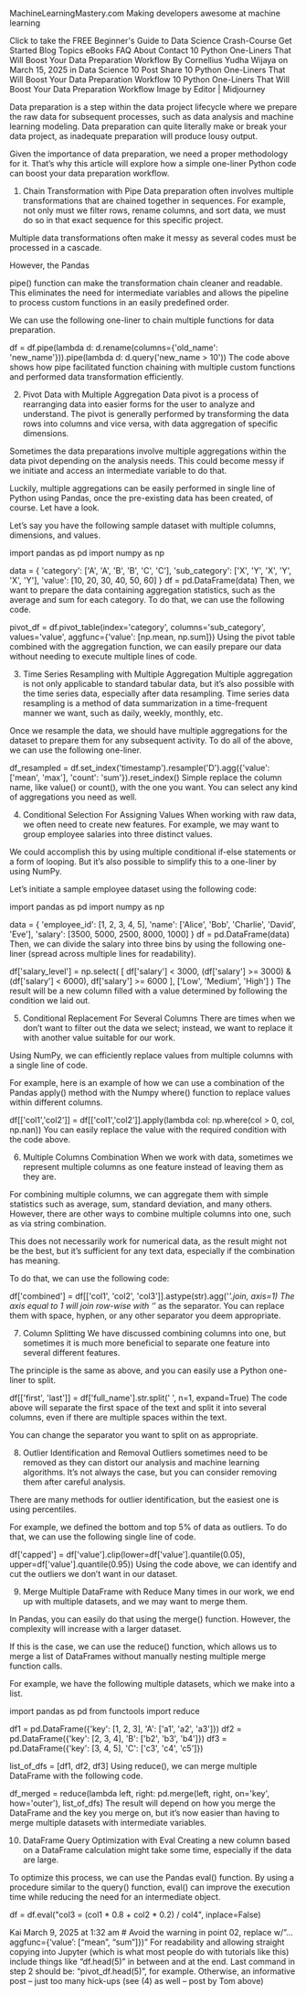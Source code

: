 MachineLearningMastery.com
Making developers awesome at machine learning

Click to take the FREE Beginner's Guide to Data Science Crash-Course
Get Started
Blog
Topics
eBooks
FAQ
About
Contact
10 Python One-Liners That Will Boost Your Data Preparation Workflow
By Cornellius Yudha Wijaya on March 15, 2025 in Data Science 10
 Post Share
10 Python One-Liners That Will Boost Your Data Preparation Workflow
10 Python One-Liners That Will Boost Your Data Preparation Workflow
Image by Editor | Midjourney

Data preparation is a step within the data project lifecycle where we prepare the raw data for subsequent processes, such as data analysis and machine learning modeling. Data preparation can quite literally make or break your data project, as inadequate preparation will produce lousy output.

Given the importance of data preparation, we need a proper methodology for it. That’s why this article will explore how a simple one-liner Python code can boost your data preparation workflow.

1. Chain Transformation with Pipe
Data preparation often involves multiple transformations that are chained together in sequences. For example, not only must we filter rows, rename columns, and sort data, we must do so in that exact sequence for this specific project.

Multiple data transformations often make it messy as several codes must be processed in a cascade.

However, the Pandas

pipe()
function can make the transformation chain cleaner and readable. This eliminates the need for intermediate variables and allows the pipeline to process custom functions in an easily predefined order.

We can use the following one-liner to chain multiple functions for data preparation.

df = df.pipe(lambda d: d.rename(columns={'old_name': 'new_name'})).pipe(lambda d: d.query('new_name > 10'))
The code above shows how pipe facilitated function chaining with multiple custom functions and performed data transformation efficiently.

2. Pivot Data with Multiple Aggregation
Data pivot is a process of rearranging data into easier forms for the user to analyze and understand. The pivot is generally performed by transforming the data rows into columns and vice versa, with data aggregation of specific dimensions.

Sometimes the data preparations involve multiple aggregations within the data pivot depending on the analysis needs. This could become messy if we initiate and access an intermediate variable to do that.

Luckily, multiple aggregations can be easily performed in single line of Python using Pandas, once the pre-existing data has been created, of course. Let have a look.

Let’s say you have the following sample dataset with multiple columns, dimensions, and values.

import pandas as pd
import numpy as np
 
data = {
    'category': ['A', 'A', 'B', 'B', 'C', 'C'],
    'sub_category': ['X', 'Y', 'X', 'Y', 'X', 'Y'],
    'value': [10, 20, 30, 40, 50, 60]
}
df = pd.DataFrame(data)
Then, we want to prepare the data containing aggregation statistics, such as the average and sum for each category. To do that, we can use the following code.

pivot_df = df.pivot_table(index='category', columns='sub_category', values='value', aggfunc={'value': [np.mean, np.sum]})
Using the pivot table combined with the aggregation function, we can easily prepare our data without needing to execute multiple lines of code.

3. Time Series Resampling with Multiple Aggregation
Multiple aggregation is not only applicable to standard tabular data, but it’s also possible with the time series data, especially after data resampling. Time series data resampling is a method of data summarization in a time-frequent manner we want, such as daily, weekly, monthly, etc.

Once we resample the data, we should have multiple aggregations for the dataset to prepare them for any subsequent activity. To do all of the above, we can use the following one-liner.

df_resampled = df.set_index('timestamp').resample('D').agg({'value': ['mean', 'max'], 'count': 'sum'}).reset_index()
Simple replace the column name, like value() or count(), with the one you want. You can select any kind of aggregations you need as well.

4. Conditional Selection For Assigning Values
When working with raw data, we often need to create new features. For example, we may want to group employee salaries into three distinct values.

We could accomplish this by using multiple conditional if-else statements or a form of looping. But it’s also possible to simplify this to a one-liner by using NumPy.

Let’s initiate a sample employee dataset using the following code:

import pandas as pd
import numpy as np
 
data = {
    'employee_id': [1, 2, 3, 4, 5],
    'name': ['Alice', 'Bob', 'Charlie', 'David', 'Eve'],
    'salary': [3500, 5000, 2500, 8000, 1000]
}
df = pd.DataFrame(data)
Then, we can divide the salary into three bins by using the following one-liner (spread across multiple lines for readability).

df['salary_level'] = np.select(
    [
        df['salary'] < 3000,
        (df['salary'] >= 3000) & (df['salary'] < 6000),
        df['salary'] >= 6000
    ],
    ['Low', 'Medium', 'High']
)
The result will be a new column filled with a value determined by following the condition we laid out.

5. Conditional Replacement For Several Columns
There are times when we don’t want to filter out the data we select; instead, we want to replace it with another value suitable for our work.

Using NumPy, we can efficiently replace values from multiple columns with a single line of code.

For example, here is an example of how we can use a combination of the Pandas apply() method with the Numpy where() function to replace values within different columns.

df[['col1','col2']] = df[['col1','col2']].apply(lambda col: np.where(col > 0, col, np.nan))
You can easily replace the value with the required condition with the code above.

6. Multiple Columns Combination
When we work with data, sometimes we represent multiple columns as one feature instead of leaving them as they are.

For combining multiple columns, we can aggregate them with simple statistics such as average, sum, standard deviation, and many others. However, there are other ways to combine multiple columns into one, such as via string combination.

This does not necessarily work for numerical data, as the result might not be the best, but it’s sufficient for any text data, especially if the combination has meaning.

To do that, we can use the following code:

df['combined'] = df[['col1', 'col2', 'col3']].astype(str).agg('_'.join, axis=1)
The axis equal to 1 will join row-wise with ‘_’ as the separator. You can replace them with space, hyphen, or any other separator you deem appropriate.

7. Column Splitting
We have discussed combining columns into one, but sometimes it is much more beneficial to separate one feature into several different features.

The principle is the same as above, and you can easily use a Python one-liner to split.

df[['first', 'last']] = df['full_name'].str.split(' ', n=1, expand=True)
The code above will separate the first space of the text and split it into several columns, even if there are multiple spaces within the text.

You can change the separator you want to split on as appropriate.

8. Outlier Identification and Removal
Outliers sometimes need to be removed as they can distort our analysis and machine learning algorithms. It’s not always the case, but you can consider removing them after careful analysis.

There are many methods for outlier identification, but the easiest one is using percentiles.

For example, we defined the bottom and top 5% of data as outliers. To do that, we can use the following single line of code.

df['capped'] = df['value'].clip(lower=df['value'].quantile(0.05), upper=df['value'].quantile(0.95))
Using the code above, we can identify and cut the outliers we don’t want in our dataset.

9. Merge Multiple DataFrame with Reduce
Many times in our work, we end up with multiple datasets, and we may want to merge them.

In Pandas, you can easily do that using the merge() function. However, the complexity will increase with a larger dataset.

If this is the case, we can use the reduce() function, which allows us to merge a list of DataFrames without manually nesting multiple merge function calls.

For example, we have the following multiple datasets, which we make into a list.

import pandas as pd
from functools import reduce
 
df1 = pd.DataFrame({'key': [1, 2, 3], 'A': ['a1', 'a2', 'a3']})
df2 = pd.DataFrame({'key': [2, 3, 4], 'B': ['b2', 'b3', 'b4']})
df3 = pd.DataFrame({'key': [3, 4, 5], 'C': ['c3', 'c4', 'c5']})
 
list_of_dfs = [df1, df2, df3]
Using reduce(), we can merge multiple DataFrame with the following code.

df_merged = reduce(lambda left, right: pd.merge(left, right, on='key', how='outer'), list_of_dfs)
The result will depend on how you merge the DataFrame and the key you merge on, but it’s now easier than having to merge multiple datasets with intermediate variables.

10. DataFrame Query Optimization with Eval
Creating a new column based on a DataFrame calculation might take some time, especially if the data are large.

To optimize this process, we can use the Pandas eval() function. By using a procedure similar to the query() function, eval() can improve the execution time while reducing the need for an intermediate object.

df = df.eval("col3 = (col1 * 0.8 + col2 * 0.2) / col4", inplace=False)



Kai March 9, 2025 at 1:32 am #
Avoid the warning in point 02, replace w/”… aggfunc={‘value’: [“mean”, “sum”]})”
For readability and allowing straight copying into Jupyter (which is what most people do with tutorials like this) include things like “df.head(5)” in between and at the end. Last command in step 2 should be: “pivot_df.head(5)”, for example.
Otherwise, an informative post – just too many hick-ups (see (4) as well – post by Tom above)

